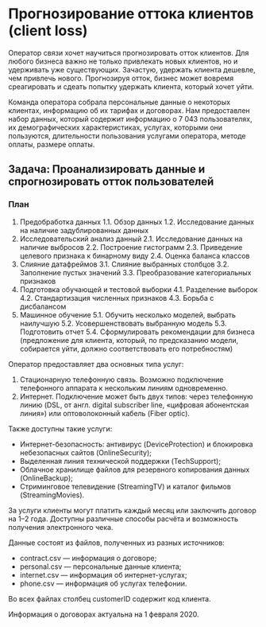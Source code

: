 # Прогнозирование оттока клиентов (client loss)

Оператор связи хочет научиться прогнозировать отток клиентов. Для любого бизнеса важно не только привлекать новых клиентов, но и удерживать уже существующих.
Зачастую, удержать клиента дешевле, чем привлечь нового.
Прогнозируя отток, бизнес может вовремя среагировать и сдеать попытку удержать клиента, который хочет уйти.

Команда оператора собрала персональные данные о некоторых клиентах, информацию об их тарифах и договорах. Нам предоставлен набор данных, который содержит информацию о 7 043 пользователях, их демографических характеристиках, услугах, которыми они пользуются, длительности пользования услугами оператора, методе оплаты, размере оплаты.

## Задача: Проанализировать данные и спрогнозировать отток пользователей

### План
1. Предобработка данных
    1.1. Обзор данных
    1.2. Исследование данных на наличие задублированных данных
2. Исследовательский анализ данный
    2.1. Исследование данных на наличие выбросов
    2.2. Построение гистограмм
    2.3. Приведение целевого признака к бинарному виду
    2.4. Оценка баланса классов
3. Слияние датафреймов
    3.1. Слияние выбранных столбцов
    3.2. Заполнение пустых значений
    3.3. Преобразование категориальных признаков
4. Подготовка обучающей и тестовой выборки
    4.1. Разделение выборок
    4.2. Стандартизация численных признаков
    4.3. Борьба с дисбалансом
5. Машинное обучение
    5.1. Обучить несколько моделей, выбрать наилучшую
    5.2. Усовершенствовать выбранную модель
    5.3. Подготовить отчет
    5.4. Сформулировать рекомендации для бизнеса (предложение для клиента, который, по предсказанию модели, собирается уйти, должно соответствовать его потребностям)

Оператор предоставляет два основных типа услуг:
  1. Стационарную телефонную связь. Возможно подключение телефонного аппарата к нескольким линиям одновременно.
  2. Интернет. Подключение может быть двух типов: через телефонную линию (DSL, от англ. digital subscriber line, «цифровая абонентская линия») или оптоволоконный кабель (Fiber optic).

Также доступны такие услуги:
  - Интернет-безопасность: антивирус (DeviceProtection) и блокировка небезопасных сайтов (OnlineSecurity);
  - Выделенная линия технической поддержки (TechSupport);
  - Облачное хранилище файлов для резервного копирования данных (OnlineBackup);
  - Стриминговое телевидение (StreamingTV) и каталог фильмов (StreamingMovies).

За услуги клиенты могут платить каждый месяц или заключить договор на 1–2 года. Доступны различные способы расчёта и возможность получения электронного чека.

Данные состоят из файлов, полученных из разных источников:
  - contract.csv — информация о договоре;
  - personal.csv — персональные данные клиента;
  - internet.csv — информация об интернет-услугах;
  - phone.csv — информация об услугах телефонии.

Во всех файлах столбец customerID содержит код клиента.

Информация о договорах актуальна на 1 февраля 2020.
